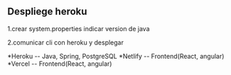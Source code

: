 ## Despliege heroku


1.crear system.properties indicar version de java

2.comunicar cli con heroku y desplegar

*Heroku -- Java, Spring, PostgreSQL
*Netlify -- Frontend(React, angular)
*Vercel -- Frontend(React, angular)